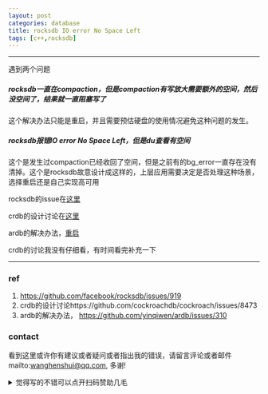 ```yaml
---
layout: post
categories: database
title: rocksdb IO error No Space Left
tags: [c++,rocksdb]
---
```


  

---

遇到两个问题

##### rocksdb一直在compaction，但是compaction有写放大需要额外的空间，然后没空间了，结果就一直阻塞写了

这个解决办法只能是重启，并且需要预估硬盘的使用情况避免这种问题的发生。



##### rocksdb报错IO error No Space Left，但是du查看有空间

这个是发生过compaction已经收回了空间，但是之前有的bg_error一直存在没有清掉。这个是rocksdb故意设计成这样的，上层应用需要决定是否处理这种场景，选择重启还是自己实现高可用



rocksdb的issue在[这里](https://github.com/facebook/rocksdb/issues/919)

crdb的设计讨论在[这里](https://github.com/cockroachdb/cockroach/issues/8473)

ardb的解决办法，[重启]( https://github.com/yinqiwen/ardb/issues/310)



crdb的讨论我没有仔细看，有时间看完补充一下

----

### ref

1. https://github.com/facebook/rocksdb/issues/919
2. crdb的设计讨论https://github.com/cockroachdb/cockroach/issues/8473
3. ardb的解决办法， https://github.com/yinqiwen/ardb/issues/310

### contact

看到这里或许你有建议或者疑问或者指出我的错误，请留言评论或者邮件mailto:wanghenshui@qq.com, 多谢! 
<details>
<summary>觉得写的不错可以点开扫码赞助几毛</summary>
<img src="https://wanghenshui.github.io/assets/wepay.png" alt="微信转账">
</details>